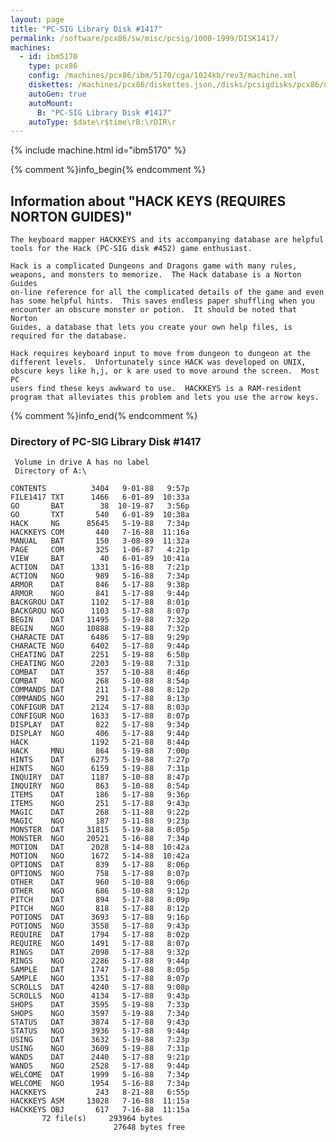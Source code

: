 ```yaml
---
layout: page
title: "PC-SIG Library Disk #1417"
permalink: /software/pcx86/sw/misc/pcsig/1000-1999/DISK1417/
machines:
  - id: ibm5170
    type: pcx86
    config: /machines/pcx86/ibm/5170/cga/1024kb/rev3/machine.xml
    diskettes: /machines/pcx86/diskettes.json,/disks/pcsigdisks/pcx86/diskettes.json
    autoGen: true
    autoMount:
      B: "PC-SIG Library Disk #1417"
    autoType: $date\r$time\rB:\rDIR\r
---
```


{% include machine.html id="ibm5170" %}

{% comment %}info_begin{% endcomment %}

## Information about "HACK KEYS (REQUIRES NORTON GUIDES)"

    The keyboard mapper HACKKEYS and its accompanying database are helpful
    tools for the Hack (PC-SIG disk #452) game enthusiast.
    
    Hack is a complicated Dungeons and Dragons game with many rules,
    weapons, and monsters to memorize.  The Hack database is a Norton Guides
    on-line reference for all the complicated details of the game and even
    has some helpful hints.  This saves endless paper shuffling when you
    encounter an obscure monster or potion.  It should be noted that Norton
    Guides, a database that lets you create your own help files, is
    required for the database.
    
    Hack requires keyboard input to move from dungeon to dungeon at the
    different levels.  Unfortunately since HACK was developed on UNIX,
    obscure keys like h,j, or k are used to move around the screen.  Most PC
    users find these keys awkward to use.  HACKKEYS is a RAM-resident
    program that alleviates this problem and lets you use the arrow keys.
{% comment %}info_end{% endcomment %}


### Directory of PC-SIG Library Disk #1417

     Volume in drive A has no label
     Directory of A:\

    CONTENTS          3404   9-01-88   9:57p
    FILE1417 TXT      1466   6-01-89  10:33a
    GO       BAT        38  10-19-87   3:56p
    GO       TXT       540   6-01-89  10:38a
    HACK     NG      85645   5-19-88   7:34p
    HACKKEYS COM       440   7-16-88  11:16a
    MANUAL   BAT       150   3-08-89  11:32a
    PAGE     COM       325   1-06-87   4:21p
    VIEW     BAT        40   6-01-89  10:41a
    ACTION   DAT      1331   5-16-88   7:21p
    ACTION   NGO       989   5-16-88   7:34p
    ARMOR    DAT       846   5-17-88   9:38p
    ARMOR    NGO       841   5-17-88   9:44p
    BACKGROU DAT      1102   5-17-88   8:01p
    BACKGROU NGO      1103   5-17-88   8:07p
    BEGIN    DAT     11495   5-19-88   7:32p
    BEGIN    NGO     10888   5-19-88   7:32p
    CHARACTE DAT      6486   5-17-88   9:29p
    CHARACTE NGO      6402   5-17-88   9:44p
    CHEATING DAT      2251   5-19-88   6:58p
    CHEATING NGO      2203   5-19-88   7:31p
    COMBAT   DAT       357   5-10-88   8:46p
    COMBAT   NGO       268   5-10-88   8:54p
    COMMANDS DAT       211   5-17-88   8:12p
    COMMANDS NGO       291   5-17-88   8:13p
    CONFIGUR DAT      2124   5-17-88   8:03p
    CONFIGUR NGO      1633   5-17-88   8:07p
    DISPLAY  DAT       822   5-17-88   9:34p
    DISPLAY  NGO       406   5-17-88   9:44p
    HACK              1192   5-21-88   8:44p
    HACK     MNU       864   5-19-88   7:00p
    HINTS    DAT      6275   5-19-88   7:27p
    HINTS    NGO      6159   5-19-88   7:31p
    INQUIRY  DAT      1187   5-10-88   8:47p
    INQUIRY  NGO       863   5-10-88   8:54p
    ITEMS    DAT       186   5-17-88   9:36p
    ITEMS    NGO       251   5-17-88   9:43p
    MAGIC    DAT       268   5-11-88   9:22p
    MAGIC    NGO       187   5-11-88   9:23p
    MONSTER  DAT     31815   5-19-88   8:05p
    MONSTER  NGO     20521   5-16-88   7:34p
    MOTION   DAT      2028   5-14-88  10:42a
    MOTION   NGO      1672   5-14-88  10:42a
    OPTIONS  DAT       839   5-17-88   8:06p
    OPTIONS  NGO       758   5-17-88   8:07p
    OTHER    DAT       960   5-10-88   9:06p
    OTHER    NGO       686   5-10-88   9:12p
    PITCH    DAT       894   5-17-88   8:09p
    PITCH    NGO       818   5-17-88   8:12p
    POTIONS  DAT      3693   5-17-88   9:16p
    POTIONS  NGO      3558   5-17-88   9:43p
    REQUIRE  DAT      1794   5-17-88   8:02p
    REQUIRE  NGO      1491   5-17-88   8:07p
    RINGS    DAT      2098   5-17-88   9:32p
    RINGS    NGO      2286   5-17-88   9:44p
    SAMPLE   DAT      1747   5-17-88   8:05p
    SAMPLE   NGO      1351   5-17-88   8:07p
    SCROLLS  DAT      4240   5-17-88   9:08p
    SCROLLS  NGO      4134   5-17-88   9:43p
    SHOPS    DAT      3595   5-19-88   7:33p
    SHOPS    NGO      3597   5-19-88   7:34p
    STATUS   DAT      3874   5-17-88   9:43p
    STATUS   NGO      3936   5-17-88   9:44p
    USING    DAT      3632   5-19-88   7:23p
    USING    NGO      3609   5-19-88   7:31p
    WANDS    DAT      2440   5-17-88   9:21p
    WANDS    NGO      2528   5-17-88   9:44p
    WELCOME  DAT      1999   5-16-88   7:34p
    WELCOME  NGO      1954   5-16-88   7:34p
    HACKKEYS           243   8-21-88   6:55p
    HACKKEYS ASM     13028   7-16-88  11:15a
    HACKKEYS OBJ       617   7-16-88  11:15a
           72 file(s)     293964 bytes
                           27648 bytes free
